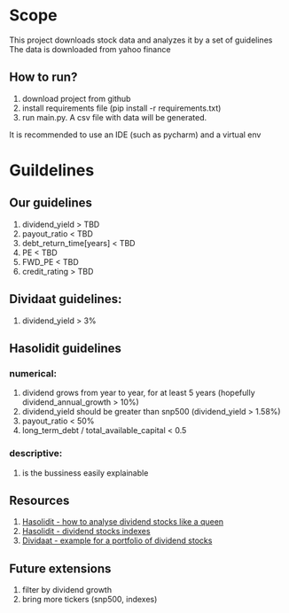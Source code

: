 # Scope
This project downloads stock data and analyzes it by a set of guidelines  
The data is downloaded from yahoo finance

## How to run?
1. download project from github
2. install requirements file (pip install -r requirements.txt)
3. run main.py. A csv file with data will be generated.

It is recommended to use an IDE (such as pycharm) and a virtual env

# Guildelines
## Our guidelines
1. dividend_yield > TBD
2. payout_ratio < TBD
3. debt_return_time[years] < TBD
4. PE < TBD
5. FWD_PE < TBD
6. credit_rating > TBD

## Dividaat guidelines:
1. dividend_yield > 3%

## Hasolidit guidelines
### numerical:
1. dividend grows from year to year, for at least 5 years (hopefully dividend_annual_growth > 10%)
2. dividend_yield should be greater than snp500 (dividend_yield > 1.58%)
3. payout_ratio < 50%
4. long_term_debt / total_available_capital < 0.5
 
### descriptive:
1. is the bussiness easily explainable

## Resources
1. [Hasolidit - how to analyse dividend stocks like a queen](https://www.hasolidit.com/%d7%90%d7%99%d7%9a-%d7%9c%d7%a0%d7%aa%d7%97-%d7%9e%d7%a0%d7%99%d7%95%d7%aa-%d7%93%d7%99%d7%91%d7%99%d7%93%d7%a0%d7%93-%d7%9b%d7%9e%d7%95-%d7%9e%d7%9c%d7%9b%d7%94)
2. [Hasolidit - dividend stocks indexes](https://www.hasolidit.com/%D7%93%D7%99%D7%91%D7%99%D7%93%D7%A0%D7%93-%D7%A7%D7%A8%D7%A0%D7%95%D7%AA-%D7%A1%D7%9C)
3. [Dividaat - example for a portfolio of dividend stocks](https://dividaat.com)

## Future extensions
1. filter by dividend growth
2. bring more tickers (snp500, indexes)
